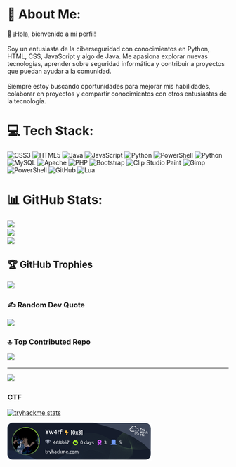 # 💫 About Me:
👋 ¡Hola, bienvenido a mi perfil!<br><br>Soy un entusiasta de la ciberseguridad con conocimientos en Python, HTML, CSS, JavaScript y algo de Java. Me apasiona explorar nuevas tecnologías, aprender sobre seguridad informática y contribuir a proyectos que puedan ayudar a la comunidad.<br><br>Siempre estoy buscando oportunidades para mejorar mis habilidades, colaborar en proyectos y compartir conocimientos con otros entusiastas de la tecnología.


# 💻 Tech Stack:
![CSS3](https://img.shields.io/badge/css3-%231572B6.svg?style=for-the-badge&logo=css3&logoColor=white) ![HTML5](https://img.shields.io/badge/html5-%23E34F26.svg?style=for-the-badge&logo=html5&logoColor=white) ![Java](https://img.shields.io/badge/java-%23ED8B00.svg?style=for-the-badge&logo=openjdk&logoColor=white) ![JavaScript](https://img.shields.io/badge/javascript-%23323330.svg?style=for-the-badge&logo=javascript&logoColor=%23F7DF1E) ![Python](https://img.shields.io/badge/python-3670A0?style=for-the-badge&logo=python&logoColor=ffdd54) ![PowerShell](https://img.shields.io/badge/PowerShell-%235391FE.svg?style=for-the-badge&logo=powershell&logoColor=white) ![Python](https://img.shields.io/badge/python-3670A0?style=for-the-badge&logo=python&logoColor=ffdd54) ![MySQL](https://img.shields.io/badge/mysql-4479A1.svg?style=for-the-badge&logo=mysql&logoColor=white) ![Apache](https://img.shields.io/badge/apache-%23D42029.svg?style=for-the-badge&logo=apache&logoColor=white) ![PHP](https://img.shields.io/badge/php-%23777BB4.svg?style=for-the-badge&logo=php&logoColor=white) ![Bootstrap](https://img.shields.io/badge/bootstrap-%238511FA.svg?style=for-the-badge&logo=bootstrap&logoColor=white) ![Clip Studio Paint](https://img.shields.io/badge/ClipStudioPaint-%23CFD3D3.svg?style=for-the-badge&logo=ClipStudioPaint&logoColor=white) ![Gimp](https://img.shields.io/badge/Gimp-657D8B?style=for-the-badge&logo=gimp&logoColor=FFFFFF) ![PowerShell](https://img.shields.io/badge/PowerShell-%235391FE.svg?style=for-the-badge&logo=powershell&logoColor=white) ![GitHub](https://img.shields.io/badge/github-%23121011.svg?style=for-the-badge&logo=github&logoColor=white) ![Lua](https://img.shields.io/badge/lua-%232C2D72.svg?style=for-the-badge&logo=lua&logoColor=white)
# 📊 GitHub Stats:
![](https://github-readme-stats.vercel.app/api?username=ByteBiteGeek&theme=github_dark&hide_border=false&include_all_commits=false&count_private=false)<br/>
![](https://github-readme-streak-stats.herokuapp.com/?user=ByteBiteGeek&theme=github_dark&hide_border=false)<br/>
![](https://github-readme-stats.vercel.app/api/top-langs/?username=ByteBiteGeek&theme=github_dark&hide_border=false&include_all_commits=false&count_private=false&layout=compact)

## 🏆 GitHub Trophies
![](https://github-profile-trophy.vercel.app/?username=ByteBiteGeek&theme=radical&no-frame=false&no-bg=true&margin-w=4)

### ✍️ Random Dev Quote
![](https://quotes-github-readme.vercel.app/api?type=horizontal&theme=tokyonight)

### 🔝 Top Contributed Repo
![](https://github-contributor-stats.vercel.app/api?username=ByteBiteGeek&limit=5&theme=radical&combine_all_yearly_contributions=true)

---
[![](https://visitcount.itsvg.in/api?id=ByteBiteGeek&icon=0&color=0)](https://visitcount.itsvg.in)

<!-- Proudly created with GPRM ( https://gprm.itsvg.in ) -->

### CTF
[![tryhackme stats](https://raw.githubusercontent.com/bytebitegeek/bytebitegeek/master/assets/thm_propic.png)](https://tryhackme.com/p/bytebitegeek)

[![yw4rf's tryhackme stats](https://raw.githubusercontent.com/yw4rf/yw4rf/master/assets/thm_propic.png)](https://tryhackme.com/p/Yw4rf)
